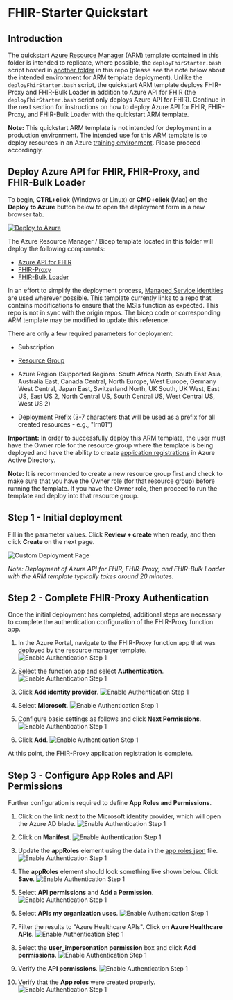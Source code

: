 # FHIR-Starter Quickstart   

## Introduction 

The quickstart [Azure Resource Manager](https://docs.microsoft.com/en-us/azure/azure-resource-manager/templates/overview) (ARM) template contained in this folder is intended to replicate, where possible, the `deployFhirStarter.bash` script hosted in [another folder](https://github.com/microsoft/fhir-starter/tree/main/scripts) in this repo (please see the note below about the intended environment for ARM template deployment). Unlike the `deployFhirStarter.bash` script, the quickstart ARM template deploys FHIR-Proxy and FHIR-Bulk Loader in addition to Azure API for FHIR (the `deployFhirStarter.bash` script only deploys Azure API for FHIR). Continue in the next section for instructions on how to deploy Azure API for FHIR, FHIR-Proxy, and FHIR-Bulk Loader with the quickstart ARM template.

__Note:__ This quickstart ARM template is not intended for deployment in a production environment. The intended use for this ARM template is to deploy resources in an Azure [training environment](https://github.com/microsoft/azure-healthcare-apis-workshop). Please proceed accordingly.

## Deploy Azure API for FHIR, FHIR-Proxy, and FHIR-Bulk Loader

To begin, **CTRL+click** (Windows or Linux) or **CMD+click** (Mac) on the **Deploy to Azure** button below to open the deployment form in a new browser tab.

[![Deploy to Azure](https://aka.ms/deploytoazurebutton)](https://portal.azure.com/#create/Microsoft.Template/uri/https%3A%2F%2Fraw.githubusercontent.com%2Fmicrosoft%2Ffhir-starter%2Fmain%2Fquickstarts%2Fdeployfhirtrain.json)

The Azure Resource Manager / Bicep template located in this folder will deploy the following components:
+ [Azure API for FHIR](https://docs.microsoft.com/en-us/azure/healthcare-apis/azure-api-for-fhir/overview)
+ [FHIR-Proxy](https://github.com/microsoft/fhir-proxy)
+ [FHIR-Bulk Loader](https://github.com/microsoft/fhir-loader)

In an effort to simplify the deployment process, [Managed Service Identities](https://docs.microsoft.com/en-us/azure/active-directory/managed-identities-azure-resources/overview) are used wherever possible. This template currently links to a repo that contains modifications to ensure that the MSIs function as expected. This repo is not in sync with the origin repos. The bicep code or corresponding ARM template may be modified to update this reference.

There are only a few required parameters for deployment: 
+ Subscription
+ [Resource Group](https://docs.microsoft.com/en-us/azure/azure-resource-manager/management/manage-resource-groups-portal)
+ Azure Region (Supported Regions: 
    South Africa North, 
    South East Asia, 
    Australia East, 
    Canada Central, 
    North Europe, 
    West Europe, 
    Germany West Central, 
    Japan East, 
    Switzerland North, 
    UK South, 
    UK West, 
    East US, 
    East US 2, 
    North Central US, 
    South Central US, 
    West Central US, 
    West US 2) 
    
+ Deployment Prefix (3-7 characters that will be used as a prefix for all created resources - e.g., "lrn01")

__Important:__ In order to successfully deploy this ARM template, the user must have the Owner role for the resource group where the template is being deployed and have the ability to create [application registrations](https://docs.microsoft.com/en-us/azure/active-directory/roles/permissions-reference#application-administrator) in Azure Active Directory. 

__Note:__ It is recommended to create a new resource group first and check to make sure that you have the Owner role (for that resource group) before running the template. If you have the Owner role, then proceed to run the template and deploy into that resource group.

## Step 1 - Initial deployment 

Fill in the parameter values. Click **Review + create** when ready, and then click **Create** on the next page. 

![Custom Deployment Page](./images/deploytrainenvportal.png) 

_Note: Deployment of Azure API for FHIR, FHIR-Proxy, and FHIR-Bulk Loader with the ARM template typically takes around 20 minutes._

## Step 2 - Complete FHIR-Proxy Authentication 
Once the initial deployment has completed, additional steps are necessary to complete the authentication configuration of the FHIR-Proxy function app. 

1. In the Azure Portal, navigate to the FHIR-Proxy function app that was deployed by the resource manager template. 
![Enable Authentication Step 1](./images/FHIR-PROXY-AUTH1.png)

2. Select the function app and select **Authentication**.
![Enable Authentication Step 1](./images/FHIR-PROXY-AUTH2.png)

3. Click **Add identity provider**.
![Enable Authentication Step 1](./images/FHIR-PROXY-AUTH3.png)

4. Select **Microsoft**.
![Enable Authentication Step 1](./images/FHIR-PROXY-AUTH4.png)

5. Configure basic settings as follows and click **Next Permissions**.
![Enable Authentication Step 1](./images/FHIR-PROXY-AUTH5a.png)

6. Click **Add**.
![Enable Authentication Step 1](./images/FHIR-PROXY-AUTH6.png)

At this point, the FHIR-Proxy application registration is complete. 

## Step 3 - Configure App Roles and API Permissions 

Further configuration is required to define **App Roles and Permissions**. 

1. Click on the link next to the Microsoft identity provider, which will open the Azure AD blade.
![Enable Authentication Step 1](./images/FHIR-PROXY-AUTH7.png)

2. Click on **Manifest**.
![Enable Authentication Step 1](./images/FHIR-PROXY-AUTH8.png)

3. Update the **appRoles** element using the data in the [app roles json](./fhirproxyroles.json) file.
![Enable Authentication Step 1](./images/FHIR-PROXY-AUTH9.png)

4. The **appRoles** element should look something like shown below. Click **Save**.
![Enable Authentication Step 1](./images/FHIR-PROXY-AUTH10.png)

5. Select **API permissions** and **Add a Permission**.
![Enable Authentication Step 1](./images/FHIR-PROXY-AUTH11.png)

6. Select **APIs my organization uses**.
![Enable Authentication Step 1](./images/FHIR-PROXY-AUTH12.png)

7. Filter the results to "Azure Healthcare APIs". Click on **Azure Healthcare APIs**.
![Enable Authentication Step 1](./images/FHIR-PROXY-AUTH13.png)

8. Select the **user_impersonation permission** box and click **Add permissions**.
![Enable Authentication Step 1](./images/FHIR-PROXY-AUTH14.png)

9. Verify the **API permissions**.
![Enable Authentication Step 1](./images/FHIR-PROXY-AUTH15.png)

10. Verify that the **App roles** were created properly.
![Enable Authentication Step 1](./images/FHIR-PROXY-AUTH16.png)
